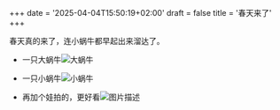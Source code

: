 +++ 
date = '2025-04-04T15:50:19+02:00' 
draft = false 
title = '春天来了' 
+++ 

春天真的来了，连小蜗牛都早起出来溜达了。
- 一只大蜗牛![大蜗牛](https://res.cloudinary.com/techjuan/image/upload/v1743774747/IMG_4097_apax8x.jpg)

- 一只小蜗牛![小蜗牛](https://res.cloudinary.com/techjuan/image/upload/v1743774851/IMG_4099_zppb0s.jpg)

- 再加个娃拍的，更好看![图片描述](https://res.cloudinary.com/techjuan/image/upload/v1744543051/IMG_4118_vcysau.jpg)